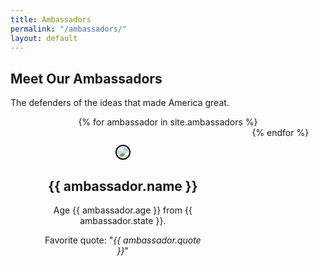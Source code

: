 ```yaml
---
title: Ambassadors
permalink: "/ambassadors/"
layout: default
---
```


<style>
  .ambassadors-list {
    display: -webkit-box;
display: -ms-flexbox;
display: -webkit-flex;
display: flex;
    justify-content: space-around;
    max-width: 100%;
    flex-wrap: wrap;
    text-align: center;
  }

  .ambassador {
    max-width: 250px;
    display: relative;
    margin: 2em;
  }
</style>

<div class="topnav-spacer"></div>
<div class="content section">
  <h2 class="red-header">Meet Our Ambassadors</h2>
  <p>The defenders of the ideas that made America great.</p>
</div>
<div class="ambassadors-list index-sections content section wide">
  {% for ambassador in site.ambassadors %}
    <div class="ambassador">
      <img src="{{ ambassador.image }}" style="border-radius: 50%;max-width: 150px;border: 2px #000 solid;padding: 2px;">
      <h2>{{ ambassador.name }}</h2>
      <p>Age {{ ambassador.age }} from {{ ambassador.state }}.</p>
      <p>Favorite quote: "<i>{{ ambassador.quote }}</i>"</p>
    </div>
  {% endfor %}
</div>